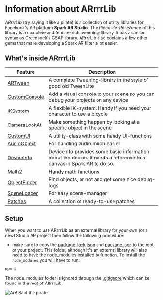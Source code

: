 # Information about ARrrrLib
*ARrrrLib* (try saying it like a pirate) is a collection of utility libraries for Facebook's AR platform **Spark AR Studio**.
The *Pièce-de-Résistance* of this library is a complete and feature-rich tweening-library. It has a similar syntax as Greensock's GSAP library. ARrrrLib also contains a few other gems that make developing a Spark AR filter a lot easier.

## What's inside ARrrrLib
Feature | Description
--- | ---
[ARTween](src/ARTween) | A complete Tweening-library in the style of good old TweenLite
[CustomConsole](src/CustomConsole) | Add a visual console to your scene so you can debug your projects on any device
[IKSystem](src/IKSystem) | A flexible IK-system. Handy if you need your character to use a bicycle
[CameraLookAt](src/CameraLookat) | Make something happen by looking at a specific object in the scene
[CustomUI](src/CustomUI) | A utility-class with some handy UI-functions
[AudioObject](src/AudioObject) | For handling audio much easier
[DeviceInfo](src/DeviceInfo) | DeviceInfo provides some basic information about the device. It needs a reference to a canvas in Spark AR to do so.
[Math2](src/Math2) | Handy math functions
[ObjectFinder](src/ObjectFinder) | Find objects, or not and get some nice debug-logs
[SceneLoader](src/SceneLoader) | For easy scene-manager
[Patches](src/Patches) | A collection of ready-to-use patches

## Setup
When you want to use ARrrrLib as an external library for your own (or a new) Studio AR project then follow the following procedure:
-  make sure to copy the [package-lock.json](```package-lock.json```) and [package.json](```package.json```) to the root of your project. This folder, although it's an external library will also need to have the node_modules installed to function. To install the ```node_modules``` you will have to run:
```javascript
npm i
```
The node_modules folder is ignored through the [.gitignore](.gitignore) which can be found in the root of ARrrrLib.

![Arr! Said the pirate](https://github.com/ypmits/ARrrrLib/blob/develop/images/pirate.png?raw=true)
